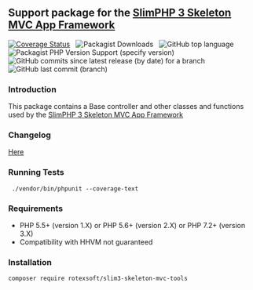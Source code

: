 ## Support package for the [SlimPHP 3 Skeleton MVC App Framework](https://github.com/rotexsoft/slim3-skeleton-mvc-app)

[![Coverage Status](https://coveralls.io/repos/github/rotexsoft/slim-skeleton-mvc-tools/badge.svg?branch=slim-3-edition)](https://coveralls.io/github/rotexsoft/slim-skeleton-mvc-tools?branch=slim-3-edition) &nbsp;
![Packagist Downloads](https://img.shields.io/packagist/dt/rotexsoft/slim3-skeleton-mvc-tools) &nbsp;
![GitHub top language](https://img.shields.io/github/languages/top/rotexsoft/slim-skeleton-mvc-tools) &nbsp;
![Packagist PHP Version Support (specify version)](https://img.shields.io/packagist/php-v/rotexsoft/slim-skeleton-mvc-tools/3.0.5) &nbsp;
![GitHub commits since latest release (by date) for a branch](https://img.shields.io/github/commits-since/rotexsoft/slim-skeleton-mvc-tools/3.0.5/slim-3-edition) &nbsp;
![GitHub last commit (branch)](https://img.shields.io/github/last-commit/rotexsoft/slim-skeleton-mvc-tools/slim-3-edition) &nbsp;


### Introduction

This package contains a Base controller and other classes and functions used by the [SlimPHP 3 Skeleton MVC App Framework](https://github.com/rotexsoft/slim3-skeleton-mvc-app)

### Changelog

[Here](https://github.com/rotexsoft/slim3-skeleton-mvc-tools/releases)

### Running Tests

  ` ./vendor/bin/phpunit --coverage-text`

### Requirements

* PHP 5.5+ (version 1.X) or PHP 5.6+ (version 2.X) or PHP 7.2+ (version 3.X)
* Compatibility with HHVM not guaranteed

### Installation
`composer require rotexsoft/slim3-skeleton-mvc-tools`
